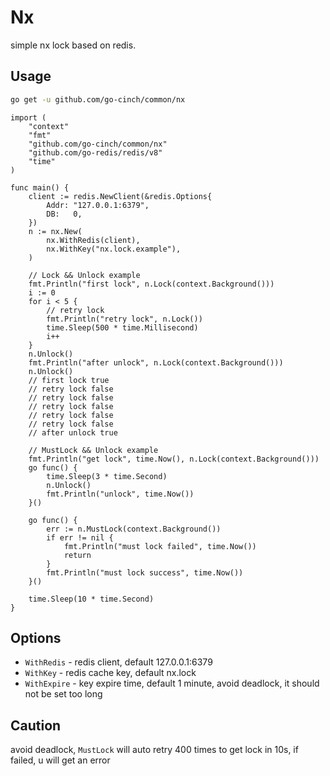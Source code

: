 # Nx


simple nx lock based on redis.


## Usage


```bash
go get -u github.com/go-cinch/common/nx
```

```
import (
	"context"
	"fmt"
	"github.com/go-cinch/common/nx"
	"github.com/go-redis/redis/v8"
	"time"
)

func main() {
	client := redis.NewClient(&redis.Options{
		Addr: "127.0.0.1:6379",
		DB:   0,
	})
	n := nx.New(
		nx.WithRedis(client),
		nx.WithKey("nx.lock.example"),
	)

	// Lock && Unlock example
	fmt.Println("first lock", n.Lock(context.Background()))
	i := 0
	for i < 5 {
		// retry lock
		fmt.Println("retry lock", n.Lock())
		time.Sleep(500 * time.Millisecond)
		i++
	}
	n.Unlock()
	fmt.Println("after unlock", n.Lock(context.Background()))
	n.Unlock()
	// first lock true
	// retry lock false
	// retry lock false
	// retry lock false
	// retry lock false
	// retry lock false
	// after unlock true

	// MustLock && Unlock example
	fmt.Println("get lock", time.Now(), n.Lock(context.Background()))
	go func() {
		time.Sleep(3 * time.Second)
		n.Unlock()
		fmt.Println("unlock", time.Now())
	}()

	go func() {
		err := n.MustLock(context.Background())
		if err != nil {
			fmt.Println("must lock failed", time.Now())
			return
		}
		fmt.Println("must lock success", time.Now())
	}()

	time.Sleep(10 * time.Second)
}
```


## Options


- `WithRedis` - redis client, default 127.0.0.1:6379
- `WithKey` - redis cache key, default nx.lock
- `WithExpire` - key expire time, default 1 minute, avoid deadlock, it should not be set too long


## Caution


avoid deadlock, `MustLock` will auto retry 400 times to get lock in 10s, if failed, u will get an error
